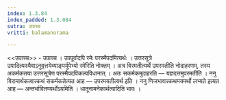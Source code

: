 ```yaml
---
index: 1.3.84
index_padded: 1.3.084
sutra: उपाच्च
vritti: balamanorama

---
```

<<उपाच्च>> - उपाच्च । उपपूर्वादपि रमेः परस्मैपदमित्यर्थः । उत्तरसूत्रे उपादित्यस्यैवाऽनुवृत्तयेव्याङ्पर्युपेभ्यो रमे॑रिति नोक्तम् । अत्र विरमतीत्यर्थे उपरमतीति नोदाहरणम्, तस्य अकर्मकतया उत्तरसूत्रेण परस्मैपदविकल्पविधानात् । अतः सकर्मकमुदाहरति —  यज्ञदत्तमुपरमतीति । ननु विरामार्थकत्वात्कथं सकर्मकतेत्यत आह —  उपरमयतीत्यर्थ इति । ननु णिजभावात्कथमयमर्थो लभ्यते इत्यत आह —  अन्तर्भावितण्यर्थोऽयमिति । धातूनामनेकार्थत्वादिति भावः । 